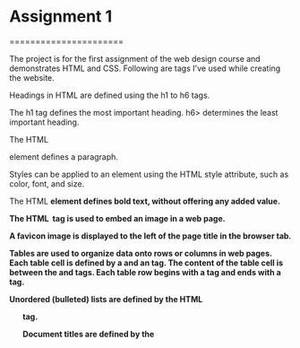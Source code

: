 # Assignment 1
======================

The project is for the first assignment of the web design course and demonstrates HTML and CSS. Following are tags I've used while creating the website.
 
Headings in HTML are defined using the h1 to h6 tags.
 
The h1 tag defines the most important heading. h6> determines the least important heading.
 
The HTML <p> element defines a paragraph.
 
Styles can be applied to an element using the HTML style attribute, such as color, font, and size.
 
The HTML <b> element defines bold text, without offering any added value.
 
The HTML <img> tag is used to embed an image in a web page.
 
A favicon image is displayed to the left of the page title in the browser tab.
 
Tables are used to organize data onto rows or columns in web pages. Each table cell is defined by a <td> and an </td> tag. The content of the table cell is between the <td> and </td> tags. Each table row begins with a <tr> tag and ends with a </tr> tag.
 
Unordered (bulleted) lists are defined by the HTML <ul> tag.
 
Document titles are defined by the <title> element.
 
The visible part of the HTML document is between the <body> and the </body> tags.


## Student Information
=======================

NAME: Shriya Dikshith
NEU ID: 002921535